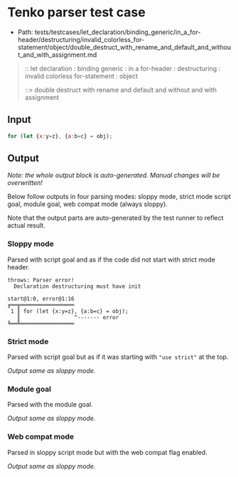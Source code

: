 # Tenko parser test case

- Path: tests/testcases/let_declaration/binding_generic/in_a_for-header/destructuring/invalid_colorless_for-statement/object/double_destruct_with_rename_and_default_and_without_and_with_assignment.md

> :: let declaration : binding generic : in a for-header : destructuring : invalid colorless for-statement : object
>
> ::> double destruct with rename and default and without and with assignment

## Input

`````js
for (let {x:y=z}, {a:b=c} = obj);
`````

## Output

_Note: the whole output block is auto-generated. Manual changes will be overwritten!_

Below follow outputs in four parsing modes: sloppy mode, strict mode script goal, module goal, web compat mode (always sloppy).

Note that the output parts are auto-generated by the test runner to reflect actual result.

### Sloppy mode

Parsed with script goal and as if the code did not start with strict mode header.

`````
throws: Parser error!
  Declaration destructuring must have init

start@1:0, error@1:16
╔══╦═════════════════
 1 ║ for (let {x:y=z}, {a:b=c} = obj);
   ║                 ^------- error
╚══╩═════════════════

`````

### Strict mode

Parsed with script goal but as if it was starting with `"use strict"` at the top.

_Output same as sloppy mode._

### Module goal

Parsed with the module goal.

_Output same as sloppy mode._

### Web compat mode

Parsed in sloppy script mode but with the web compat flag enabled.

_Output same as sloppy mode._
